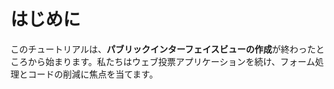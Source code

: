 # はじめに

このチュートリアルは、**パブリックインターフェイスビューの作成**が終わったところから始まります。私たちはウェブ投票アプリケーションを続け、フォーム処理とコードの削減に焦点を当てます。
